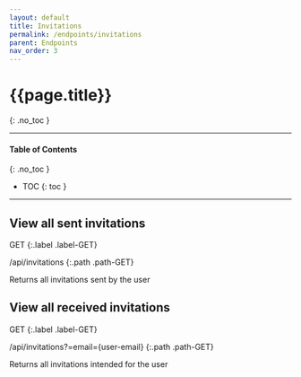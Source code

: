```yaml
---
layout: default
title: Invitations
permalink: /endpoints/invitations
parent: Endpoints
nav_order: 3
---
```


# {{page.title}}
{: .no_toc }

---

#### Table of Contents
{: .no_toc }

- TOC
{: toc }

---

<!-- ================ -->
## View all sent invitations
GET
{:.label .label-GET}

/api/invitations
{:.path .path-GET}

Returns all invitations sent by the user

<!-- ================ -->


<!-- ================ -->
## View all received invitations
GET
{:.label .label-GET}

/api/invitations?=email={user-email}
{:.path .path-GET}

Returns all invitations intended for the user

<!-- ================ -->